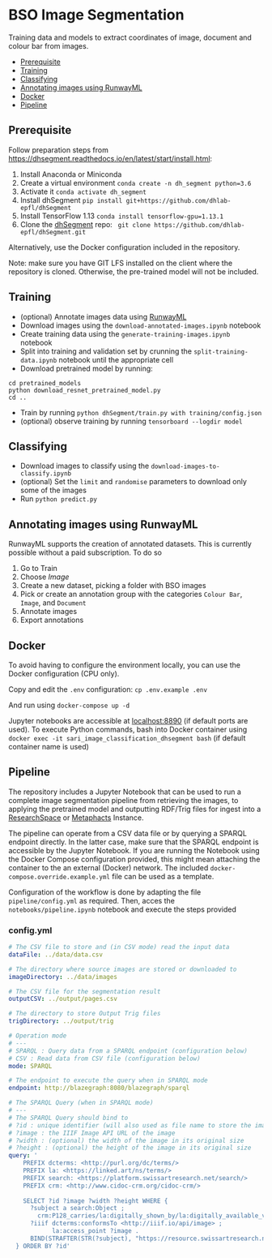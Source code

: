 # BSO Image Segmentation

Training data and models to extract coordinates of image, document and colour bar from images.

  * [Prerequisite](#prerequisite)
  * [Training](#training)
  * [Classifying](#classifying)
  * [Annotating images using RunwayML](#annotating-images-using-runwayml)
  * [Docker](#docker)
  * [Pipeline](#pipeline)


## Prerequisite

Follow preparation steps from https://dhsegment.readthedocs.io/en/latest/start/install.html:

1. Install Anaconda or Miniconda
2. Create a virtual environment
`conda create -n dh_segment python=3.6`
3. Activate it
`conda activate dh_segment`
4. Install dhSegment
`pip install git+https://github.com/dhlab-epfl/dhSegment`
5. Install TensorFlow 1.13
`conda install tensorflow-gpu=1.13.1`
6. Clone the [dhSegment](https://github.com/dhlab-epfl/dhSegment) repo:
` git clone https://github.com/dhlab-epfl/dhSegment.git`

Alternatively, use the Docker configuration included in the repository.

Note: make sure you have GIT LFS installed on the client where the repository is cloned. Otherwise, the pre-trained model will not be included.

## Training

- (optional) Annotate images data using [RunwayML](https://runwayml.com/)
- Download images using the `download-annotated-images.ipynb` notebook
- Create training data using the `generate-training-images.ipynb` notebook
- Split into training and validation set by crunning the `split-training-data.ipynb` notebook until the appropriate cell
- Download pretrained model by running:
```
cd pretrained_models
python download_resnet_pretrained_model.py
cd ..
```
- Train by running `python dhSegment/train.py with training/config.json`
- (optional) observe training by running `tensorboard --logdir model`

## Classifying

- Download images to classify using the `download-images-to-classify.ipynb`
- (optional) Set the `limit` and `randomise` parameters to download only some of the images
- Run `python predict.py`

## Annotating images using RunwayML

RunwayML supports the creation of annotated datasets. This is currently possible without a paid subscription. To do so

1. Go to Train
2. Choose _Image_
3. Create a new dataset, picking a folder with BSO images
4. Pick or create an annotation group with the categories `Colour Bar`, `Image`, and `Document`
5. Annotate images
6. Export annotations

## Docker

To avoid having to configure the environment locally, you can use the Docker configuration (CPU only).

Copy and edit the `.env` configuration: `cp .env.example .env`

And run using `docker-compose up -d`

Jupyter notebooks are accessible at [localhost:8890]() (if default ports are used). To execute Python commands, bash into Docker container using `docker exec -it sari_image_classification_dhsegment bash` (if default container name is used)

## Pipeline

The repository includes a Jupyter Notebook that can be used to run a complete image segmentation pipeline from retrieving the images, to applying the pretrained model and outputting RDF/Trig files for ingest into a [ResearchSpace](https://www.researchspace.org) or [Metaphacts](https://bitbucket.org/metaphacts/metaphacts-community) Instance.

The pipeline can operate from a CSV data file or by querying a SPARQL endpoint directly. In the latter case, make sure that the SPARQL endpoint is accessible by the Jupyter Notebook. If you are running the Notebook using the Docker Compose configuration provided, this might mean attaching the container to the an external (Docker) network. The included `docker-compose.override.example.yml` file can be used as a template.

Configuration of the workflow is done by adapting the file `pipeline/config.yml` as required. Then, acces the `notebooks/pipeline.ipynb` notebook and execute the steps provided 

### config.yml
```yaml
# The CSV file to store and (in CSV mode) read the input data
dataFile: ../data/data.csv

# The directory where source images are stored or downloaded to
imageDirectory: ../data/images

# The CSV file for the segmentation result
outputCSV: ../output/pages.csv

# The directory to store Output Trig files
trigDirectory: ../output/trig

# Operation mode
# ---
# SPARQL : Query data from a SPARQL endpoint (configuration below)
# CSV : Read data from CSV file (configuration below)
mode: SPARQL

# The endpoint to execute the query when in SPARQL mode
endpoint: http://blazegraph:8080/blazegraph/sparql

# The SPARQL Query (when in SPARQL mode)
# ---
# The SPARQL Query should bind to
# ?id : unique identifier (will also used as file name to store the images)
# ?image : the IIIF Image API URL of the image
# ?width : (optional) the width of the image in its original size
# ?height : (optional) the height of the image in its original size
query: '
    PREFIX dcterms: <http://purl.org/dc/terms/>
    PREFIX la: <https://linked.art/ns/terms/>
    PREFIX search: <https://platform.swissartresearch.net/search/>
    PREFIX crm: <http://www.cidoc-crm.org/cidoc-crm/>
    
    SELECT ?id ?image ?width ?height WHERE {
      ?subject a search:Object ;
        crm:P128_carries/la:digitally_shown_by/la:digitally_available_via ?iiif . 
      ?iiif dcterms:conformsTo <http://iiif.io/api/image> ;
            la:access_point ?image .
      BIND(STRAFTER(STR(?subject), "https://resource.swissartresearch.net/artwork/") as ?id)
  } ORDER BY ?id'

```